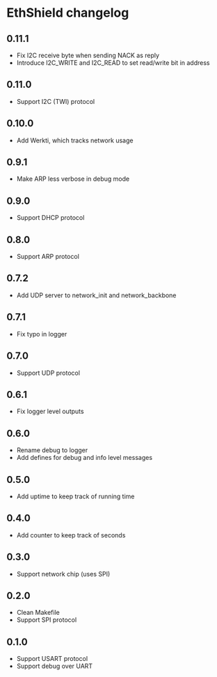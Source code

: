 EthShield changelog
===================

0.11.1
------
- Fix I2C receive byte when sending NACK as reply
- Introduce I2C_WRITE and I2C_READ to set read/write bit in address

0.11.0
------
- Support I2C (TWI) protocol

0.10.0
------
- Add Werkti, which tracks network usage

0.9.1
-----
- Make ARP less verbose in debug mode

0.9.0
-----
- Support DHCP protocol

0.8.0
-----
- Support ARP protocol

0.7.2
-----
- Add UDP server to network_init and network_backbone

0.7.1
-----
- Fix typo in logger

0.7.0
-----
- Support UDP protocol

0.6.1
-----
- Fix logger level outputs

0.6.0
-----
- Rename debug to logger
- Add defines for debug and info level messages

0.5.0
-----
- Add uptime to keep track of running time

0.4.0
-----
- Add counter to keep track of seconds

0.3.0
-----
- Support network chip (uses SPI)

0.2.0
-----
- Clean Makefile
- Support SPI protocol

0.1.0
-----
- Support USART protocol
- Support debug over UART
